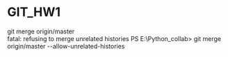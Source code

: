 # GIT_HW1

git merge origin/master      
fatal: refusing to merge unrelated histories
PS E:\Python_collab> git merge origin/master --allow-unrelated-histories